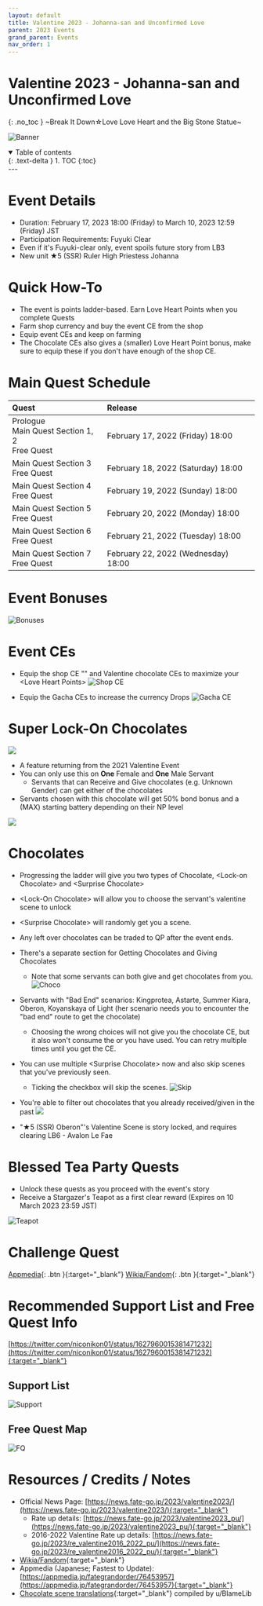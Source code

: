 ```yaml
---
layout: default
title: Valentine 2023 - Johanna-san and Unconfirmed Love
parent: 2023 Events
grand_parent: Events
nav_order: 1
---
```

# Valentine 2023 - Johanna-san and Unconfirmed Love
{: .no_toc }
~Break It Down☆Love Love Heart and the Big Stone Statue~

![Banner](https://news.fate-go.jp/wp-content/uploads/2023/valentine2023_full_mynxl/top_banner.png)

<details open markdown="block">
  <summary>
    Table of contents
  </summary>
  {: .text-delta }
1. TOC
{:toc}
</details>
---

# Event Details
- Duration: February 17, 2023 18:00 (Friday) to March 10, 2023 12:59 (Friday) JST
- Participation Requirements: Fuyuki Clear
- Even if it's Fuyuki-clear only, event spoils future story from LB3
- New unit ★5 (SSR) Ruler High Priestess Johanna

# Quick How-To
- The event is points ladder-based. Earn Love Heart Points when you complete Quests
- Farm shop currency and buy the event CE from the shop
- Equip event CEs and keep on farming
- The Chocolate CEs also gives a (smaller) Love Heart Point bonus, make sure to equip these if you don't have enough of the shop CE.

# Main Quest Schedule

| Quest | Release |
| :-- | :-- |
| Prologue<br/>Main Quest Section 1, 2<br/>Free Quest | February 17, 2022 (Friday) 18:00 |
| Main Quest Section 3<br/>Free Quest | February 18, 2022 (Saturday) 18:00 |
| Main Quest Section 4<br/>Free Quest | February 19, 2022 (Sunday) 18:00 |
| Main Quest Section 5<br/>Free Quest | February 20, 2022 (Monday) 18:00 |
| Main Quest Section 6<br/>Free Quest | February 21, 2022 (Tuesday) 18:00 |
| Main Quest Section 7<br/>Free Quest | February 22, 2022 (Wednesday) 18:00 |

# Event Bonuses
![Bonuses](https://pbs.twimg.com/media/FpKObKbaIAEpaov?format=jpg&name=4096x4096)

# Event CEs
- Equip the shop CE "" and Valentine chocolate CEs to maximize your &lt;Love Heart Points&gt;
![Shop CE](https://news.fate-go.jp/wp-content/uploads/2023/valentine2023_full_mynxl/info_image_07.png)

- Equip the Gacha CEs to increase the currency Drops
![Gacha CE](https://news.fate-go.jp/wp-content/uploads/2023/valentine2023_full_02_vcmpk/info_image_01.png)

# Super Lock-On Chocolates

![](https://news.fate-go.jp/wp-content/uploads/2023/valentine2023_full_mynxl/info_item_02.png)

- A feature returning from the 2021 Valentine Event
- You can only use this on **One** Female and **One** Male Servant
  - Servants that can Receive and Give chocolates (e.g. Unknown Gender) can get either of the chocolates
- Servants chosen with this chocolate will get 50% bond bonus and a (MAX) starting battery depending on their NP level

![](https://news.fate-go.jp/wp-content/uploads/2023/valentine2023_full_mynxl/info_image_04.png)
  
# Chocolates
- Progressing the ladder will give you two types of Chocolate, &lt;Lock-on Chocolate&gt; and &lt;Surprise Chocolate&gt;
- &lt;Lock-On Chocolate&gt; will allow you to choose the servant's valentine scene to unlock
- &lt;Surprise Chocolate&gt; will randomly get you a scene.
- Any left over chocolates can be traded to QP after the event ends.
- There's a separate section for Getting Chocolates and Giving Chocolates
    - Note that some servants can both give and get chocolates from you.
![Choco](https://news.fate-go.jp/wp-content/uploads/2022/valentine2022_full_mxzlw/info_image_01.png)

- Servants with "Bad End" scenarios: Kingprotea, Astarte, Summer Kiara, Oberon, Koyanskaya of Light (her scenario needs you to encounter the "bad end" route to get the chocolate)
    - Choosing the wrong choices will not give you the chocolate CE, but it also won't consume the <Lock-on Chocolate> or <Surprise Chocolate> you have used. You can retry multiple times until you get the CE.
- You can use multiple &lt;Surprise Chocolate&gt; now and also skip scenes that you've previously seen.
    - Ticking the checkbox will skip the scenes.
![Skip](https://news.fate-go.jp/wp-content/uploads/2022/valentine2022_full_mxzlw/info_image_03.png)
  
- You're able to filter out chocolates that you already received/given in the past
![](https://news.fate-go.jp/wp-content/uploads/2023/valentine2023_full_mynxl/info_image_03.png)

- "★5 (SSR) Oberon"'s Valentine Scene is story locked, and requires clearing LB6 - Avalon Le Fae

# Blessed Tea Party Quests
- Unlock these quests as you proceed with the event's story
- Receive a Stargazer's Teapot as a first clear reward (Expires on 10 March 2023 23:59 JST)

![Teapot](https://news.fate-go.jp/wp-content/uploads/2023/valentine2023_full_mynxl/info_item_03.png)

# Challenge Quest
[Appmedia](){: .btn }{:target="_blank"}
[Wikia/Fandom](https://fategrandorder.fandom.com/wiki/Valentine_2023/Challenge_Quest){: .btn }{:target="_blank"}

<!--
.edit #jp-guides 1076078664904618104 {
  "embeds": [
    {
      "title": "Event Bonuses, Recommended Support List and FQ Drops",
      "description": "https://twitter.com/niconikon01/status/1627960015381471232 \n\n Last updated <t:1676987520:F> (<t:1676987520:R>)",
      "image": "https://pbs.twimg.com/media/FpZiqQYaMAAqFUD?format=jpg&name=4096x4096"
    },
    {
      "image": "https://pbs.twimg.com/media/FpesSaYaUAAQVqi?format=jpg&name=large"
    },
    {
      "image": "https://pbs.twimg.com/media/FpesQQ3acAcK_2t?format=jpg&name=4096x4096"
    }
  ]
}
-->

# Recommended Support List and Free Quest Info
[https://twitter.com/niconikon01/status/1627960015381471232](https://twitter.com/niconikon01/status/1627960015381471232){:target="_blank"}

## Support List

![Support](https://pbs.twimg.com/media/FpesSaYaUAAQVqi?format=jpg&name=large)

## Free Quest Map

![FQ](https://pbs.twimg.com/media/FpesQQ3acAcK_2t?format=jpg&name=4096x4096)

# Resources / Credits / Notes

- Official News Page: [https://news.fate-go.jp/2023/valentine2023/](https://news.fate-go.jp/2023/valentine2023/){:target="_blank"}
    - Rate up details: [https://news.fate-go.jp/2023/valentine2023_pu/](https://news.fate-go.jp/2023/valentine2023_pu/){:target="_blank"}
    - 2016-2022 Valentine Rate up details: [https://news.fate-go.jp/2023/re_valentine2016_2022_pu/](https://news.fate-go.jp/2023/re_valentine2016_2022_pu/){:target="_blank"}
- [Wikia/Fandom](https://fategrandorder.fandom.com/wiki/Valentine_2023){:target="_blank"}
- Appmedia (Japanese; Fastest to Update): [https://appmedia.jp/fategrandorder/76453957](https://appmedia.jp/fategrandorder/76453957){:target="_blank"}
- [Chocolate scene translations](https://redd.it/1140etc){:target="_blank"} compiled by u/BlameLib